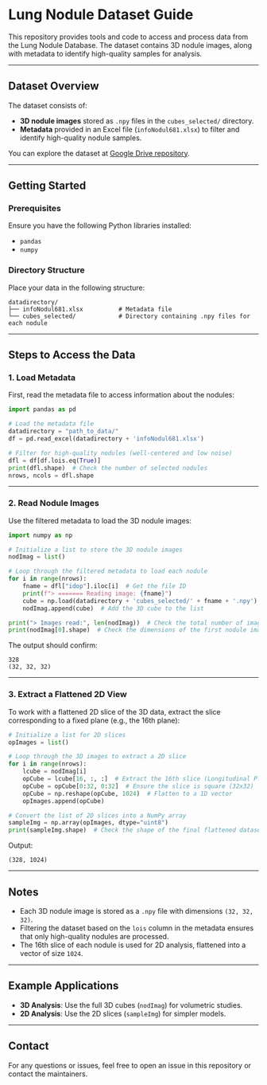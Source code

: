 # Lung Nodule Dataset Guide

This repository provides tools and code to access and process data from the Lung Nodule Database. The dataset contains 3D nodule images, along with metadata to identify high-quality samples for analysis.

---

## Dataset Overview

The dataset consists of:
- **3D nodule images** stored as `.npy` files in the `cubes_selected/` directory.
- **Metadata** provided in an Excel file (`infoNodul681.xlsx`) to filter and identify high-quality nodule samples.

You can explore the dataset at [Google Drive repository]([mylink](https://drive.google.com/drive/folders/1hKr88xRUFkZA641HPnG72sk3kWF0KvDS?usp=sharing)).

---

## Getting Started

### Prerequisites
Ensure you have the following Python libraries installed:
- `pandas`
- `numpy`

### Directory Structure
Place your data in the following structure:
```
datadirectory/
├── infoNodul681.xlsx          # Metadata file
└── cubes_selected/            # Directory containing .npy files for each nodule
```

---

## Steps to Access the Data

### 1. Load Metadata
First, read the metadata file to access information about the nodules:
```python
import pandas as pd

# Load the metadata file
datadirectory = "path_to_data/"
df = pd.read_excel(datadirectory + 'infoNodul681.xlsx')

# Filter for high-quality nodules (well-centered and low noise)
dfl = df[df.lois.eq(True)]
print(dfl.shape)  # Check the number of selected nodules
nrows, ncols = dfl.shape
```

---

### 2. Read Nodule Images
Use the filtered metadata to load the 3D nodule images:
```python
import numpy as np

# Initialize a list to store the 3D nodule images
nodImag = list()

# Loop through the filtered metadata to load each nodule
for i in range(nrows):
    fname = dfl["idop"].iloc[i]  # Get the file ID
    print(f"> ======= Reading image: {fname}")
    cube = np.load(datadirectory + 'cubes_selected/' + fname + '.npy')  # Load the .npy file
    nodImag.append(cube)  # Add the 3D cube to the list

print("> Images read:", len(nodImag))  # Check the total number of images read
print(nodImag[0].shape)  # Check the dimensions of the first nodule image
```
The output should confirm:
```
328
(32, 32, 32)
```

---

### 3. Extract a Flattened 2D View
To work with a flattened 2D slice of the 3D data, extract the slice corresponding to a fixed plane (e.g., the 16th plane):
```python
# Initialize a list for 2D slices
opImages = list()

# Loop through the 3D images to extract a 2D slice
for i in range(nrows):
    lcube = nodImag[i]
    opCube = lcube[16, :, :]  # Extract the 16th slice (Longitudinal Plane)
    opCube = opCube[0:32, 0:32]  # Ensure the slice is square (32x32)
    opCube = np.reshape(opCube, 1024)  # Flatten to a 1D vector
    opImages.append(opCube)

# Convert the list of 2D slices into a NumPy array
sampleImg = np.array(opImages, dtype="uint8")
print(sampleImg.shape)  # Check the shape of the final flattened dataset
```

Output:
```
(328, 1024)
```

---

## Notes
- Each 3D nodule image is stored as a `.npy` file with dimensions `(32, 32, 32)`.
- Filtering the dataset based on the `lois` column in the metadata ensures that only high-quality nodules are processed.
- The 16th slice of each nodule is used for 2D analysis, flattened into a vector of size `1024`.

---

## Example Applications
- **3D Analysis**: Use the full 3D cubes (`nodImag`) for volumetric studies.
- **2D Analysis**: Use the 2D slices (`sampleImg`) for simpler models.

---

## Contact
For any questions or issues, feel free to open an issue in this repository or contact the maintainers.
